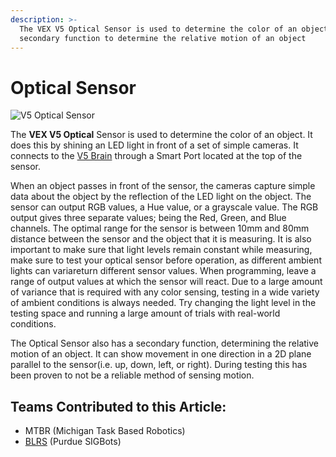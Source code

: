 ```yaml
---
description: >-
  The VEX V5 Optical Sensor is used to determine the color of an object and has
  secondary function to determine the relative motion of an object
---
```


# Optical Sensor

![V5 Optical Sensor](https://www.vexrobotics.com/media/catalog/product/cache/d64bdfbef0647162ce6500508a887a85/2/7/276-7043.jpg)

The **VEX V5 Optical** Sensor is used to determine the color of an object. It does this by shining an LED light in front of a set of simple cameras. It connects to the [V5 Brain](../../vex-electronics/vex-v5-brain/) through a Smart Port located at the top of the sensor.

When an object passes in front of the sensor, the cameras capture simple data about the object by the reflection of the LED light on the object. The sensor can output RGB values, a Hue value, or a grayscale value. The RGB output gives three separate values; being the Red, Green, and Blue channels. The optimal range for the sensor is between 10mm and 80mm distance between the sensor and the object that it is measuring. It is also important to make sure that light levels remain constant while measuring, make sure to test your optical sensor before operation, as different ambient lights can variareturn different sensor values. When programming, leave a range of output values at which the sensor will react. Due to a large amount of variance that is required with any color sensing, testing in a wide variety of ambient conditions is always needed. Try changing the light level in the testing space and running a large amount of trials with real-world conditions.

The Optical Sensor also has a secondary function, determining the relative motion of an object. It can show movement in one direction in a 2D plane parallel to the sensor\(i.e. up, down, left, or right\). During testing this has been proven to not be a reliable method of sensing motion.

## Teams Contributed to this Article:

* MTBR \(Michigan Task Based Robotics\)
* [BLRS](https://purduesigbots.com/) \(Purdue SIGBots\)

